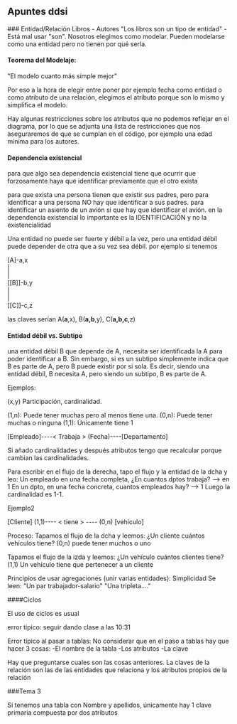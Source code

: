 ## Apuntes ddsi

### Entidad/Relación
Libros - Autores
"Los libros son un tipo de entidad" - Está mal usar "son". Nosotros elegimos como modelar. Pueden modelarse como una entidad pero no tienen por qué serla.

#### Teorema del Modelaje:
"El modelo cuanto más simple mejor"

Por eso a la hora de elegir entre poner por ejemplo fecha como entidad o como atributo de una relación, elegimos el atributo porque son lo mismo y simplifica el modelo.

Hay algunas restricciones sobre los atributos que no podemos reflejar en el diagrama, por lo que se adjunta una lista de restricciones que nos aseguraremos de que se cumplan en el código, por ejemplo una edad mínima para los autores.

#### Dependencia existencial
para que algo sea dependencia existencial tiene que ocurrir que forzosamente haya que identificar previamente que el otro exista

para que exista una persona tienen que existir sus padres, pero para identificar a una persona NO hay que identificar a sus padres. para identificar un asiento de un avión si que hay que identificar el avión. en la dependencia existencial lo importante es la IDENTIFICACIÓN y no la existencialidad

Una entidad no puede ser fuerte y débil a la vez, pero una entidad débil puede depender de otra que a su vez sea débil. por ejemplo si tenemos  


 [A]-a,x  
  |  
  |  
[[B]]-b,y  
  |  
  |  
[[C]]-c,z  

las claves serían A(__a__,x), B(__a,b__,y), C(__a,b,c__,z)



#### Entidad débil vs. Subtipo

una entidad débil B que depende de A, necesita ser identificada la A para poder identificar a B. Sin embargo, si es un subtipo simplemente indica que B es parte de A, pero B puede existir por si sola. Es decir, siendo una entidad débil, B necesita A, pero siendo un subtipo, B es parte de A.


Ejemplos:

(x,y)
Participación, cardinalidad.

(1,n): Puede tener muchas pero al menos tiene una.
(0,n): Puede tener muchas o ninguna
(1,1): Únicamente tiene 1


[Empleado]----< Trabaja > (Fecha)----[Departamento]


Si añado cardinalidades y después atributos tengo que recalcular porque cambian las cardinalidades.

Para escribir en el flujo de la derecha, tapo el flujo y la entidad de la dcha y leo: Un empleado en una fecha completa, ¿En cuantos dptos trabaja? --> en 1
En un dpto, en una fecha concreta, cuantos empleados hay? --> 1
Luego la cardinalidad es 1-1.


Ejemplo2

[Cliente] (1,1)---- < tiene > ---- (0,n) [vehículo]

Proceso: Tapamos el flujo de la dcha y leemos: ¿Un cliente cuántos vehículos tiene?
(0,n) puede tener muchos o uno

Tapamos el flujo de la izda y leemos: ¿Un vehículo cuántos clientes tiene?
(1,1) Un vehículo tiene que pertenecer a un cliente


Principios de usar agregaciones (unir varias entidades): Simplicidad
Se leen: "Un par trabajador-salario"
        "Una tripleta...."



####Ciclos

El uso de ciclos es usual

error tipico: seguir dando clase a las 10:31


Error típico al pasar a tablas:  No considerar que en el paso a tablas hay que hacer 3 cosas:
-El nombre de la tabla
-Los atributos
-La clave

Hay que preguntarse cuales son las cosas anteriores.
La claves de la relación son las de las entidades que relaciona y los atributos
propios de la relación



###Tema 3

Si tenemos una tabla con Nombre y apellidos, únicamente hay 1 clave primaria compuesta
por dos atributos
